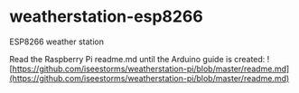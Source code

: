 # weatherstation-esp8266

ESP8266 weather station

Read the Raspberry Pi readme.md until the Arduino guide is created: ![https://github.com/iseestorms/weatherstation-pi/blob/master/readme.md](https://github.com/iseestorms/weatherstation-pi/blob/master/readme.md)
